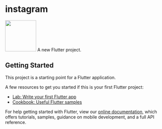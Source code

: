 # instagram

<img src="https://user-images.githubusercontent.com/32923555/134445973-3e327bf5-6fd9-4870-85a4-558db7b34464.png(format same as above)" width="100" height="100"/>
A new Flutter project.

## Getting Started

This project is a starting point for a Flutter application.

A few resources to get you started if this is your first Flutter project:

- [Lab: Write your first Flutter app](https://flutter.dev/docs/get-started/codelab)
- [Cookbook: Useful Flutter samples](https://flutter.dev/docs/cookbook)

For help getting started with Flutter, view our
[online documentation](https://flutter.dev/docs), which offers tutorials,
samples, guidance on mobile development, and a full API reference.
